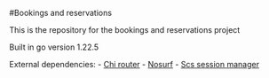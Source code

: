 #Bookings and reservations

This is the repository for the bookings and reservations project

Built in go version 1.22.5

External dependencies:
    - [Chi router](github.com/go-chi/chi/v5)
    - [Nosurf](github.com/justinas/nosurf)
    - [Scs session manager](github.com/alexedwards/scs/v2)